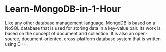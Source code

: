 # Learn-MongoDB-in-1-Hour
Like any other database management language, MongoDB is based on a NoSQL database that is used for storing data in a key-value pair. Its work is based on the concept of document and collection. It is also an open-source, document-oriented, cross-platform database system that is written using C++. 
